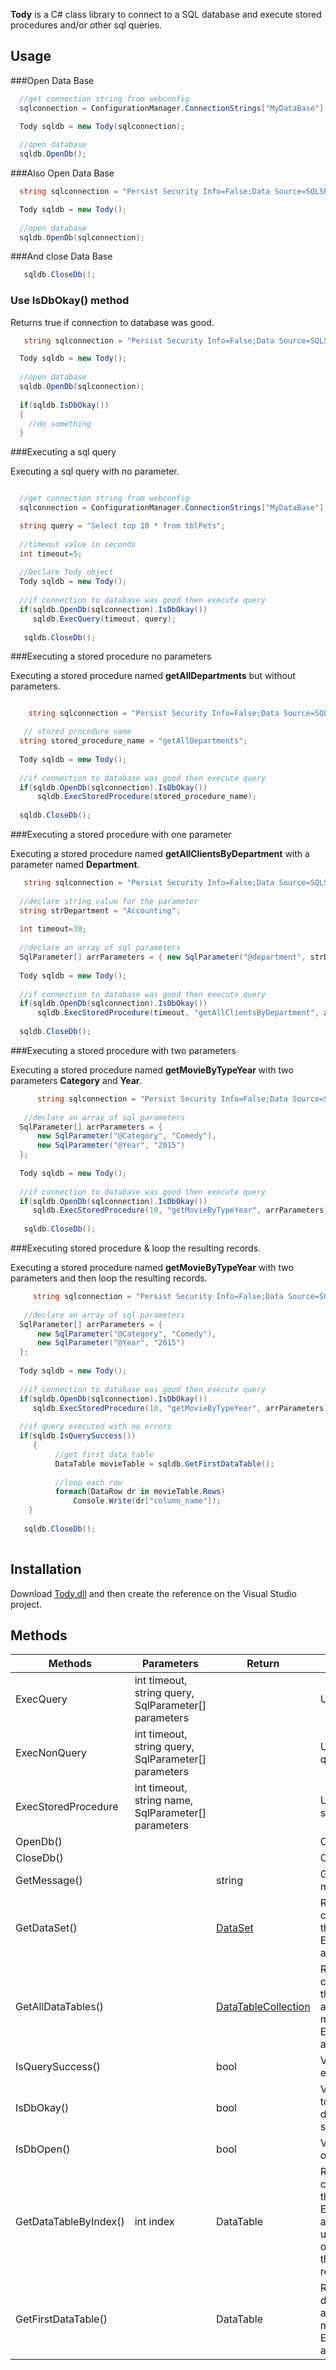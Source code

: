 **Tody** is a C# class library to connect to a SQL database and execute stored procedures and/or other sql queries.

## Usage
###Open Data Base

```cs
  //get connection string from webconfig
  sqlconnection = ConfigurationManager.ConnectionStrings["MyDataBase"].ToString();

  Tody sqldb = new Tody(sqlconnection);
  
  //open database
  sqldb.OpenDb();

```
###Also Open Data Base

```cs
  string sqlconnection = "Persist Security Info=False;Data Source=SQLSERVER;Initial Catalog=MyDataBase;User Id=myusername;Password=mypassword";

  Tody sqldb = new Tody();
  
  //open database
  sqldb.OpenDb(sqlconnection);

```

###And close Data Base

```cs
   sqldb.CloseDb();
```

### Use IsDbOkay() method

Returns true if connection to database was good. 
```cs
   string sqlconnection = "Persist Security Info=False;Data Source=SQLSERVER;Initial Catalog=MyDataBase;User Id=myusername;Password=mypassword";

  Tody sqldb = new Tody();
  
  //open database
  sqldb.OpenDb(sqlconnection);  
  
  if(sqldb.IsDbOkay())
  {
    //do something
  }     

```
###Executing a sql query

Executing a sql query with no parameter.
```cs

  //get connection string from webconfig
  sqlconnection = ConfigurationManager.ConnectionStrings["MyDataBase"].ToString();

  string query = "Select top 10 * from tblPets";
  
  //timeout value in seconds
  int timeout=5;
  
  //Declare Tody object
  Tody sqldb = new Tody();
  
  //if connection to database was good then execute query
  if(sqldb.OpenDb(sqlconnection).IsDbOkay())  
     sqldb.ExecQuery(timeout, query);  
     
   sqldb.CloseDb();
```
###Executing a stored procedure no parameters

Executing a stored procedure named **getAllDepartments** but without parameters.
```cs

    string sqlconnection = "Persist Security Info=False;Data Source=SQLSERVER;Initial Catalog=MyDataBase;User Id=myusername;Password=mypassword";

   // stored procedure name
  string stored_procedure_name = "getAllDepartments";
  
  Tody sqldb = new Tody();
  
  //if connection to database was good then execute query
  if(sqldb.OpenDb(sqlconnection).IsDbOkay())  
      sqldb.ExecStoredProcedure(stored_procedure_name);
      
  sqldb.CloseDb();
```
###Executing a stored procedure with one parameter

Executing a stored procedure named **getAllClientsByDepartment** with a parameter named **Department**.
```cs
   string sqlconnection = "Persist Security Info=False;Data Source=SQLSERVER;Initial Catalog=MyDataBase;User Id=myusername;Password=mypassword";
  
  //declare string value for the parameter
  string strDepartment = "Accounting"; 
  
  int timeout=30;
  
  //declare an array of sql parameters
  SqlParameter[] arrParameters = { new SqlParameter("@department", strDepartment) };
  
  Tody sqldb = new Tody();
    
  //if connection to database was good then execute query
  if(sqldb.OpenDb(sqlconnection).IsDbOkay())
      sqldb.ExecStoredProcedure(timeout, "getAllClientsByDepartment", arrParameters);  
      
  sqldb.CloseDb(); 
```

###Executing a stored procedure with two parameters

Executing a stored procedure named **getMovieByTypeYear** with two parameters **Category** and **Year**.
```cs
      string sqlconnection = "Persist Security Info=False;Data Source=SQLSERVER;Initial Catalog=MyDataBase;User Id=myusername;Password=mypassword";
  
   //declare an array of sql parameters
  SqlParameter[] arrParameters = { 
      new SqlParameter("@Category", "Comedy"),
      new SqlParameter("@Year", "2015") 
  };
  
  Tody sqldb = new Tody();
  
  //if connection to database was good then execute query
  if(sqldb.OpenDb(sqlconnection).IsDbOkay())  
     sqldb.ExecStoredProcedure(10, "getMovieByTypeYear", arrParameters);    
       
   sqldb.CloseDb();          
```
###Executing stored procedure & loop the resulting records.

Executing a stored procedure named **getMovieByTypeYear** with two parameters and then loop the resulting records.
```cs
     string sqlconnection = "Persist Security Info=False;Data Source=SQLSERVER;Initial Catalog=MyDataBase;User Id=myusername;Password=mypassword";
  
   //declare an array of sql parameters
  SqlParameter[] arrParameters = { 
      new SqlParameter("@Category", "Comedy"),
      new SqlParameter("@Year", "2015") 
  };
  
  Tody sqldb = new Tody();
  
  //if connection to database was good then execute query
  if(sqldb.OpenDb(sqlconnection).IsDbOkay())  
     sqldb.ExecStoredProcedure(10, "getMovieByTypeYear", arrParameters);    
  
  //if query executed with no errors
  if(sqldb.IsQuerySuccess())
     { 
          //get first data table
          DataTable movieTable = sqldb.GetFirstDataTable();
          
          //loop each row
          foreach(DataRow dr in movieTable.Rows)              
              Console.Write(dr["column_name"]);                        
    }   
   
   sqldb.CloseDb();            
  
```

## Installation

Download [Tody.dll](http://medinalex.github.io/Tody/Tody.dll) and then create the reference on the Visual Studio project.

## Methods

Methods      | Parameters    | Return        | Description
------------ | ------------- | ------------- | -------------
ExecQuery | int timeout, string query, SqlParameter[] parameters | | Use to execute query
ExecNonQuery | int timeout, string query, SqlParameter[] parameters | | Use to execute none query command
ExecStoredProcedure | int timeout, string name, SqlParameter[] parameters | | Use to execute a stored procedure
OpenDb() | | | Open database
CloseDb() | | | Close database
GetMessage() | | string | Get latest error message
GetDataSet() | | [DataSet](https://msdn.microsoft.com/en-us/library/system.data.dataset%28v=vs.110%29.aspx) | Return the dataset created after calling the methods ExecStoredProcedure and ExecQuery 
GetAllDataTables() | | [DataTableCollection](https://msdn.microsoft.com/en-us/library/system.data.datatablecollection%28v=vs.110%29.aspx) | Return the data table collection existing on the dataset created after calling the methods ExecStoredProcedure and ExecQuery 
IsQuerySuccess() | | bool | Verify is there was no error
IsDbOkay() | | bool | Verify if connection to server and database was a success
IsDbOpen() | | bool | Verify if database is open
GetDataTableByIndex() | int index | DataTable | Return a datatable created after calling the methods ExecStoredProcedure and ExecQuery but using index number of the table in case the stored procedure retun more than one.
GetFirstDataTable() |  | DataTable | Return the firts datatable created after calling the methods ExecStoredProcedure and ExecQuery.

